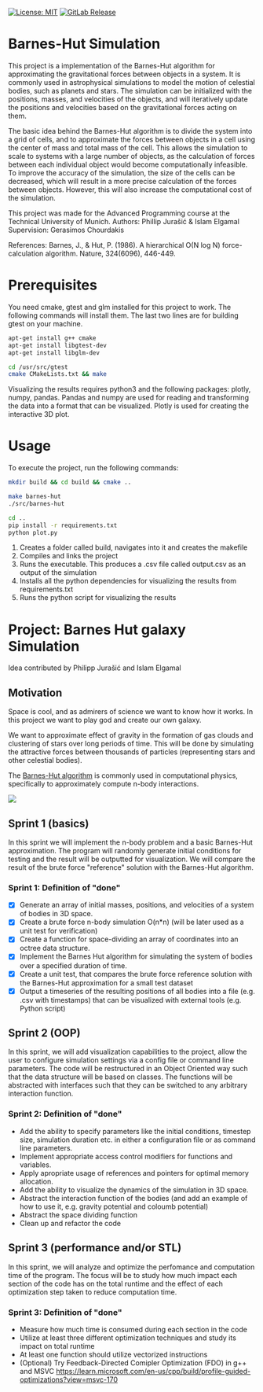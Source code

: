 [![License: MIT](https://img.shields.io/badge/License-MIT-yellow.svg)](https://opensource.org/licenses/MIT)
[![GitLab Release](https://img.shields.io/badge/Release-Sprint%201-red)](https://gitlab.lrz.de/advprog2022/13/barnes-hut/-/tree/version1)
# Barnes-Hut Simulation
This project is a implementation of the Barnes-Hut algorithm for approximating the gravitational forces between objects in a system. It is commonly used in astrophysical simulations to model the motion of celestial bodies, such as planets and stars. The simulation can be initialized with the positions, masses, and velocities of the objects, and will iteratively update the positions and velocities based on the gravitational forces acting on them.

The basic idea behind the Barnes-Hut algorithm is to divide the system into a grid of cells, and to approximate the forces between objects in a cell using the center of mass and total mass of the cell. This allows the simulation to scale to systems with a large number of objects, as the calculation of forces between each individual object would become computationally infeasible. To improve the accuracy of the simulation, the size of the cells can be decreased, which will result in a more precise calculation of the forces between objects. However, this will also increase the computational cost of the simulation.

This project was made for the Advanced Programming course at the Technical University of Munich.
Authors: Phillip Jurašić & Islam Elgamal
Supervision: Gerasimos Chourdakis

References:
Barnes, J., & Hut, P. (1986). A hierarchical O(N log N) force-calculation algorithm. Nature, 324(6096), 446-449.

# Prerequisites 

You need cmake, gtest and glm installed for this project to work. The following commands will install them. The last two lines are for building gtest on your machine.

```sh
apt-get install g++ cmake 
apt-get install libgtest-dev
apt-get install libglm-dev

cd /usr/src/gtest
cmake CMakeLists.txt && make
```

Visualizing the results requires python3 and the following packages: plotly, numpy, pandas. Pandas and numpy are used for reading and transforming the data into a format that can be visualized. Plotly is used for creating the interactive 3D plot.

# Usage

To execute the project, run the following commands:

```sh
mkdir build && cd build && cmake ..

make barnes-hut
./src/barnes-hut

cd ..
pip install -r requirements.txt 
python plot.py
```

1. Creates a folder called build, navigates into it and creates the makefile 
2. Compiles and links the project
3. Runs the executable. This produces a .csv file called output.csv as an output of the simulation
4. Installs all the python dependencies for visualizing the results from requirements.txt
5. Runs the python script for visualizing the results

# Project: Barnes Hut galaxy Simulation 

Idea contributed by Philipp Jurašić and Islam Elgamal

## Motivation

Space is cool, and as admirers of science we want to know how it works. In this project we want to play god and create our own galaxy.

We want to approximate effect of gravity in the formation of gas clouds and clustering of stars over long periods of time. This will be done by simulating the attractive forces between thousands of particles (representing stars and other celestial bodies).

The [Barnes-Hut algorithm](https://en.m.wikipedia.org/wiki/Barnes%E2%80%93Hut_simulation#/media/File%3A2D_Quad-Tree_partitioning_of_100_bodies.png) is commonly used in computational physics, specifically to approximately compute n-body interactions.

![](https://upload.wikimedia.org/wikipedia/commons/9/93/2D_Quad-Tree_partitioning_of_100_bodies.png)

## Sprint 1 (basics)

In this sprint we will implement the n-body problem and a basic Barnes-Hut approximation. The program will randomly generate initial conditions for testing and the result will be outputted for visualization. We will compare the result of the brute force "reference" solution with the Barnes-Hut algorithm. 

### Sprint 1: Definition of "done"

- [x] Generate an array of initial masses, positions, and velocities of a system of bodies in 3D space.
- [x] Create a brute force n-body simulation O(n*n) (will be later used as a unit test for verification)
- [x] Create a function for space-dividing an array of coordinates into an octree data structure.
- [x] Implement the Barnes Hut algorithm for simulating the system of bodies over a specified duration of time.
- [x] Create a unit test, that compares the brute force reference solution with the Barnes-Hut approximation for a small test dataset
- [x] Output a timeseries of the resulting positions of all bodies into a file (e.g. .csv with timestamps) that can be visualized with external tools (e.g. Python script)

## Sprint 2 (OOP)

In this sprint, we will add visualization capabilities to the project, allow the user to configure simulation settings via a config file or command line parameters. The code will be restructured in an Object Oriented way such that the data structure will be based on classes. The functions will be abstracted with interfaces such that they can be switched to any arbitrary interaction function. 

### Sprint 2: Definition of "done"

- Add the ability to specify parameters like the initial conditions, timestep size, simulation duration etc. in either a configuration file or as command line parameters.
- Implement appropriate access control modifiers for functions and variables.
- Apply apropriate usage of references and pointers for optimal memory allocation.
- Add the ability to visualize the dynamics of the simulation in 3D space.
- Abstract the interaction function of the bodies (and add an example of how to use it, e.g. gravity potential and coloumb potential) 
- Abstract the space dividing function 
- Clean up and refactor the code

## Sprint 3 (performance and/or STL)

In this sprint, we will analyze and optimize the perfomance and computation time of the program. The focus will be to study how much impact each section of the code has on the total runtime and the effect of each optimization step taken to reduce computation time.

### Sprint 3: Definition of "done"

- Measure how much time is consumed during each section in the code 
- Utilize at least three different optimization techniques and study its impact on total runtime
- At least one function should utilize vectorized instructions 
- (Optional) Try Feedback-Directed Comipler Optimization (FDO) in g++ and MSVC https://learn.microsoft.com/en-us/cpp/build/profile-guided-optimizations?view=msvc-170


